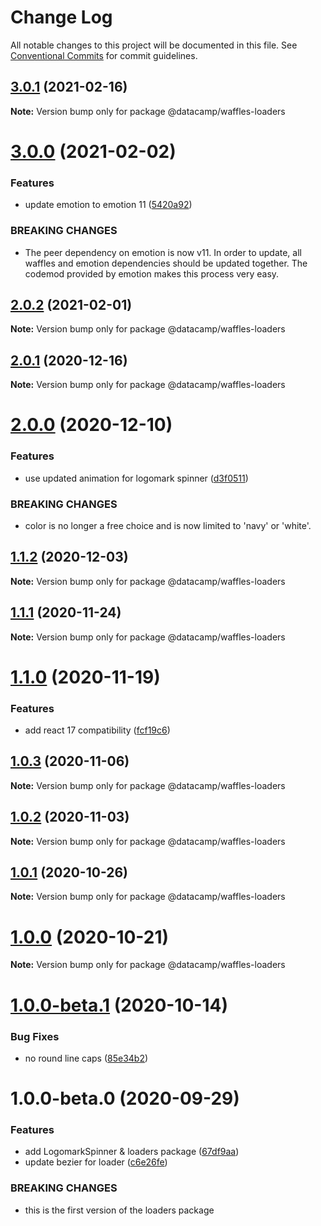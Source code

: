 # Change Log

All notable changes to this project will be documented in this file.
See [Conventional Commits](https://conventionalcommits.org) for commit guidelines.

## [3.0.1](https://github.com/datacamp/design-system/compare/@datacamp/waffles-loaders@3.0.0...@datacamp/waffles-loaders@3.0.1) (2021-02-16)

**Note:** Version bump only for package @datacamp/waffles-loaders





# [3.0.0](https://github.com/datacamp/design-system/compare/@datacamp/waffles-loaders@2.0.2...@datacamp/waffles-loaders@3.0.0) (2021-02-02)


### Features

* update emotion to emotion 11 ([5420a92](https://github.com/datacamp/design-system/commit/5420a92))


### BREAKING CHANGES

* The peer dependency on emotion is now v11. In order to update, all waffles and emotion dependencies should be updated together. The codemod provided by emotion makes this process very easy.





## [2.0.2](https://github.com/datacamp/design-system/compare/@datacamp/waffles-loaders@2.0.1...@datacamp/waffles-loaders@2.0.2) (2021-02-01)

**Note:** Version bump only for package @datacamp/waffles-loaders





## [2.0.1](https://github.com/datacamp/design-system/compare/@datacamp/waffles-loaders@2.0.0...@datacamp/waffles-loaders@2.0.1) (2020-12-16)

**Note:** Version bump only for package @datacamp/waffles-loaders





# [2.0.0](https://github.com/datacamp/design-system/compare/@datacamp/waffles-loaders@1.1.2...@datacamp/waffles-loaders@2.0.0) (2020-12-10)


### Features

* use updated animation for logomark spinner ([d3f0511](https://github.com/datacamp/design-system/commit/d3f0511))


### BREAKING CHANGES

* color is no longer a free choice and is now limited to 'navy' or 'white'.





## [1.1.2](https://github.com/datacamp/design-system/compare/@datacamp/waffles-loaders@1.1.1...@datacamp/waffles-loaders@1.1.2) (2020-12-03)

**Note:** Version bump only for package @datacamp/waffles-loaders





## [1.1.1](https://github.com/datacamp/design-system/compare/@datacamp/waffles-loaders@1.1.0...@datacamp/waffles-loaders@1.1.1) (2020-11-24)

**Note:** Version bump only for package @datacamp/waffles-loaders





# [1.1.0](https://github.com/datacamp/design-system/compare/@datacamp/waffles-loaders@1.0.3...@datacamp/waffles-loaders@1.1.0) (2020-11-19)


### Features

* add react 17 compatibility ([fcf19c6](https://github.com/datacamp/design-system/commit/fcf19c6))





## [1.0.3](https://github.com/datacamp/design-system/compare/@datacamp/waffles-loaders@1.0.2...@datacamp/waffles-loaders@1.0.3) (2020-11-06)

**Note:** Version bump only for package @datacamp/waffles-loaders





## [1.0.2](https://github.com/datacamp/design-system/compare/@datacamp/waffles-loaders@1.0.1...@datacamp/waffles-loaders@1.0.2) (2020-11-03)

**Note:** Version bump only for package @datacamp/waffles-loaders





## [1.0.1](https://github.com/datacamp/design-system/compare/@datacamp/waffles-loaders@1.0.0...@datacamp/waffles-loaders@1.0.1) (2020-10-26)

**Note:** Version bump only for package @datacamp/waffles-loaders





# [1.0.0](https://github.com/datacamp/design-system/compare/@datacamp/waffles-loaders@1.0.0-beta.1...@datacamp/waffles-loaders@1.0.0) (2020-10-21)

**Note:** Version bump only for package @datacamp/waffles-loaders





# [1.0.0-beta.1](https://github.com/datacamp/design-system/compare/@datacamp/waffles-loaders@1.0.0-beta.0...@datacamp/waffles-loaders@1.0.0-beta.1) (2020-10-14)


### Bug Fixes

* no round line caps ([85e34b2](https://github.com/datacamp/design-system/commit/85e34b2))





# 1.0.0-beta.0 (2020-09-29)


### Features

* add LogomarkSpinner & loaders package ([67df9aa](https://github.com/datacamp/design-system/commit/67df9aa))
* update bezier for loader ([c6e26fe](https://github.com/datacamp/design-system/commit/c6e26fe))


### BREAKING CHANGES

* this is the first version of the loaders package
